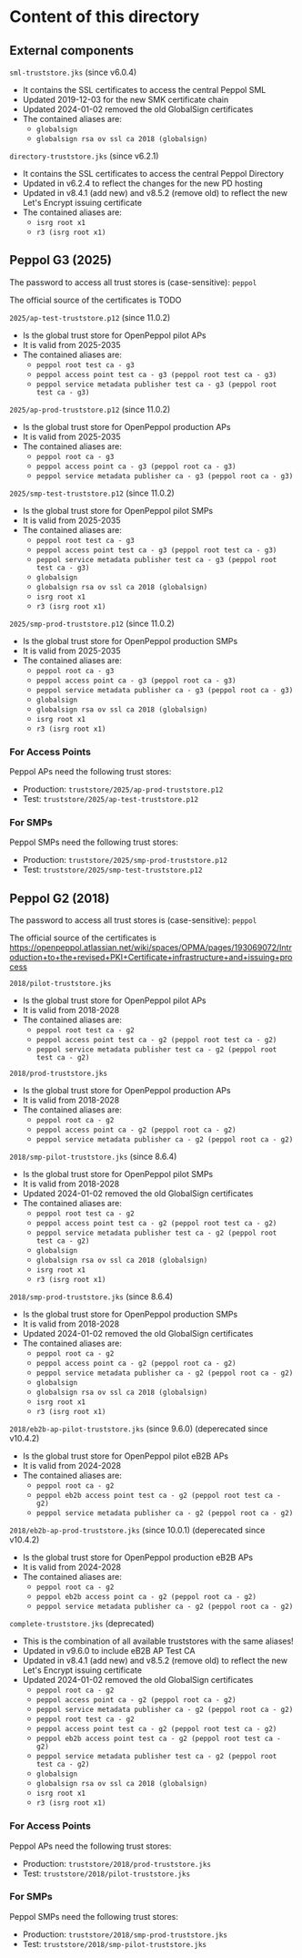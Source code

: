 # Content of this directory

## External components

`sml-truststore.jks` (since v6.0.4)
* It contains the SSL certificates to access the central Peppol SML
* Updated 2019-12-03 for the new SMK certificate chain
* Updated 2024-01-02 removed the old GlobalSign certificates
* The contained aliases are:
    * `globalsign`
    * `globalsign rsa ov ssl ca 2018 (globalsign)`

`directory-truststore.jks` (since v6.2.1)
* It contains the SSL certificates to access the central Peppol Directory
* Updated in v6.2.4 to reflect the changes for the new PD hosting
* Updated in v8.4.1 (add new) and v8.5.2 (remove old) to reflect the new Let's Encrypt issuing certificate
* The contained aliases are:
    * `isrg root x1`
    * `r3 (isrg root x1)`
    
## Peppol G3 (2025)

The password to access all trust stores is (case-sensitive): `peppol`

The official source of the certificates is TODO

`2025/ap-test-truststore.p12` (since 11.0.2)
* Is the global trust store for OpenPeppol pilot APs
* It is valid from 2025-2035
* The contained aliases are:
    * `peppol root test ca - g3`
    * `peppol access point test ca - g3 (peppol root test ca - g3)`
    * `peppol service metadata publisher test ca - g3 (peppol root test ca - g3)`

`2025/ap-prod-truststore.p12` (since 11.0.2)
* Is the global trust store for OpenPeppol production APs
* It is valid from 2025-2035
* The contained aliases are:
    * `peppol root ca - g3`
    * `peppol access point ca - g3 (peppol root ca - g3)`
    * `peppol service metadata publisher ca - g3 (peppol root ca - g3)`

`2025/smp-test-truststore.p12` (since 11.0.2)
* Is the global trust store for OpenPeppol pilot SMPs
* It is valid from 2025-2035
* The contained aliases are:
    * `peppol root test ca - g3`
    * `peppol access point test ca - g3 (peppol root test ca - g3)`
    * `peppol service metadata publisher test ca - g3 (peppol root test ca - g3)`
    * `globalsign`
    * `globalsign rsa ov ssl ca 2018 (globalsign)`
    * `isrg root x1`
    * `r3 (isrg root x1)`

`2025/smp-prod-truststore.p12` (since 11.0.2)
* Is the global trust store for OpenPeppol production SMPs
* It is valid from 2025-2035
* The contained aliases are:
    * `peppol root ca - g3`
    * `peppol access point ca - g3 (peppol root ca - g3)`
    * `peppol service metadata publisher ca - g3 (peppol root ca - g3)`
    * `globalsign`
    * `globalsign rsa ov ssl ca 2018 (globalsign)`
    * `isrg root x1`
    * `r3 (isrg root x1)`

### For Access Points

Peppol APs need the following trust stores:
* Production: `truststore/2025/ap-prod-truststore.p12`
* Test: `truststore/2025/ap-test-truststore.p12`

### For SMPs

Peppol SMPs need the following trust stores:
* Production: `truststore/2025/smp-prod-truststore.p12`
* Test: `truststore/2025/smp-test-truststore.p12`
    
## Peppol G2 (2018)

The password to access all trust stores is (case-sensitive): `peppol`

The official source of the certificates is https://openpeppol.atlassian.net/wiki/spaces/OPMA/pages/193069072/Introduction+to+the+revised+PKI+Certificate+infrastructure+and+issuing+process

`2018/pilot-truststore.jks`
* Is the global trust store for OpenPeppol pilot APs
* It is valid from 2018-2028
* The contained aliases are:
    * `peppol root test ca - g2`
    * `peppol access point test ca - g2 (peppol root test ca - g2)`
    * `peppol service metadata publisher test ca - g2 (peppol root test ca - g2)`

`2018/prod-truststore.jks`
* Is the global trust store for OpenPeppol production APs
* It is valid from 2018-2028
* The contained aliases are:
    * `peppol root ca - g2`
    * `peppol access point ca - g2 (peppol root ca - g2)`
    * `peppol service metadata publisher ca - g2 (peppol root ca - g2)`

`2018/smp-pilot-truststore.jks` (since 8.6.4)
* Is the global trust store for OpenPeppol pilot SMPs
* It is valid from 2018-2028
* Updated 2024-01-02 removed the old GlobalSign certificates
* The contained aliases are:
    * `peppol root test ca - g2`
    * `peppol access point test ca - g2 (peppol root test ca - g2)`
    * `peppol service metadata publisher test ca - g2 (peppol root test ca - g2)`
    * `globalsign`
    * `globalsign rsa ov ssl ca 2018 (globalsign)`
    * `isrg root x1`
    * `r3 (isrg root x1)`

`2018/smp-prod-truststore.jks` (since 8.6.4)
* Is the global trust store for OpenPeppol production SMPs
* It is valid from 2018-2028
* Updated 2024-01-02 removed the old GlobalSign certificates
* The contained aliases are:
    * `peppol root ca - g2`
    * `peppol access point ca - g2 (peppol root ca - g2)`
    * `peppol service metadata publisher ca - g2 (peppol root ca - g2)`
    * `globalsign`
    * `globalsign rsa ov ssl ca 2018 (globalsign)`
    * `isrg root x1`
    * `r3 (isrg root x1)`

`2018/eb2b-ap-pilot-truststore.jks` (since 9.6.0) (deperecated since v10.4.2)
* Is the global trust store for OpenPeppol pilot eB2B APs
* It is valid from 2024-2028
* The contained aliases are:
    * `peppol root ca - g2`
    * `peppol eb2b access point test ca - g2 (peppol root test ca - g2)`
    * `peppol service metadata publisher ca - g2 (peppol root ca - g2)`

`2018/eb2b-ap-prod-truststore.jks` (since 10.0.1) (deperecated since v10.4.2)
* Is the global trust store for OpenPeppol production eB2B APs
* It is valid from 2024-2028
* The contained aliases are:
    * `peppol root ca - g2`
    * `peppol eb2b access point ca - g2 (peppol root ca - g2)`
    * `peppol service metadata publisher ca - g2 (peppol root ca - g2)`

`complete-truststore.jks` (deprecated)
* This is the combination of all available truststores with the same aliases!
* Updated in v9.6.0 to include eB2B AP Test CA
* Updated in v8.4.1 (add new) and v8.5.2 (remove old) to reflect the new Let's Encrypt issuing certificate
* Updated 2024-01-02 removed the old GlobalSign certificates
    * `peppol root ca - g2`
    * `peppol access point ca - g2 (peppol root ca - g2)`
    * `peppol service metadata publisher ca - g2 (peppol root ca - g2)`
    * `peppol root test ca - g2`
    * `peppol access point test ca - g2 (peppol root test ca - g2)`
    * `peppol eb2b access point test ca - g2 (peppol root test ca - g2)`
    * `peppol service metadata publisher test ca - g2 (peppol root test ca - g2)`
    * `globalsign`
    * `globalsign rsa ov ssl ca 2018 (globalsign)`
    * `isrg root x1`
    * `r3 (isrg root x1)`

### For Access Points

Peppol APs need the following trust stores:
* Production: `truststore/2018/prod-truststore.jks`
* Test: `truststore/2018/pilot-truststore.jks`

### For SMPs

Peppol SMPs need the following trust stores:
* Production: `truststore/2018/smp-prod-truststore.jks`
* Test: `truststore/2018/smp-pilot-truststore.jks`
